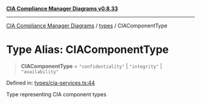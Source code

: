 [**CIA Compliance Manager Diagrams v0.8.33**](../../README.md)

***

[CIA Compliance Manager Diagrams](../../modules.md) / [types](../README.md) / CIAComponentType

# Type Alias: CIAComponentType

> **CIAComponentType** = `"confidentiality"` \| `"integrity"` \| `"availability"`

Defined in: [types/cia-services.ts:44](https://github.com/Hack23/cia-compliance-manager/blob/1f4f2c51bc48d917eff1eb43881cee05d381f406/src/types/cia-services.ts#L44)

Type representing CIA component types
